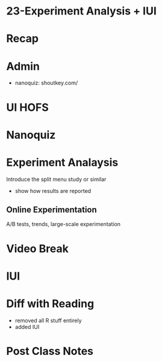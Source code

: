 # 23-Experiment Analysis + IUI


# Recap

# Admin
- nanoquiz: shoutkey.com/



# UI HOFS


# Nanoquiz


# Experiment Analaysis
Introduce the split menu study or similar

- show how results are reported


## Online Experimentation
A/B tests, trends, large-scale experimentation


# Video Break


# IUI


# Diff with Reading
- removed all R stuff entirely
- added IUI

# Post Class Notes



